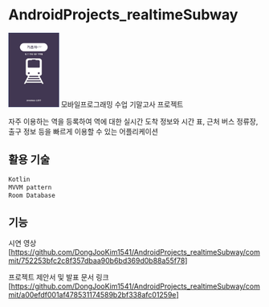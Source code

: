 # AndroidProjects_realtimeSubway

<img src = "./ScreenShots/icon.jpg" width="20%">  
모바일프로그래밍 수업 기말고사 프로젝트<br/>

자주 이용하는 역을 등록하여 역에 대한 실시간 도착 정보와 시간	표, 근처 버스 정류장, 출구 정보 등을 빠르게 이용할 수 있는 어플리케이션

## 활용 기술
```
Kotlin
MVVM pattern
Room Database
```

## 기능
시연 영상<br/>
[https://github.com/DongJooKim1541/AndroidProjects_realtimeSubway/commit/752253bfc2c8f357dbaa90b6bd369d0b88a55f78]

프로젝트 제안서 및 발표 문서 링크<br/>
[https://github.com/DongJooKim1541/AndroidProjects_realtimeSubway/commit/a00efdf001af478531174589b2bf338afc01259e]
